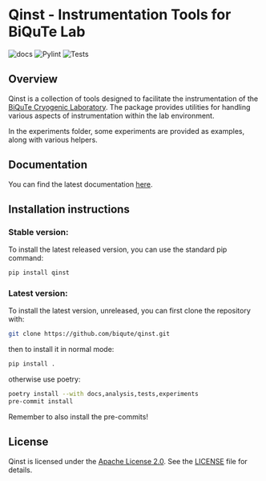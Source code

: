 # Qinst - Instrumentation Tools for BiQuTe Lab

![docs](https://github.com/biqute/qinst/actions/workflows/deploy_docs.yml/badge.svg)
![Pylint](https://github.com/biqute/qinst/actions/workflows/pylint.yml/badge.svg)
![Tests](https://github.com/biqute/qinst/actions/workflows/tests.yml/badge.svg)

## Overview

Qinst is a collection of tools designed to facilitate the instrumentation of the
[BiQuTe Cryogenic Laboratory](https://biqute.unimib.it/research/cryogenic-lab).
The package provides utilities for handling various aspects of instrumentation
within the lab environment.

In the experiments folder, some experiments are provided as examples, along with
various helpers.

## Documentation

You can find the latest documentation [here](https://biqute.github.io/qinst).

## Installation instructions

### Stable version:

To install the latest released version, you can use the standard pip command:

```bash
pip install qinst
```

### Latest version:

To install the latest version, unreleased, you can first clone the repository
with:

```bash
git clone https://github.com/biqute/qinst.git
```

then to install it in normal mode:

```bash
pip install .
```

otherwise use poetry:

```bash
poetry install --with docs,analysis,tests,experiments
pre-commit install
```

Remember to also install the pre-commits!

## License

Qinst is licensed under the [Apache License 2.0](LICENSE). See the
[LICENSE](LICENSE) file for details.
